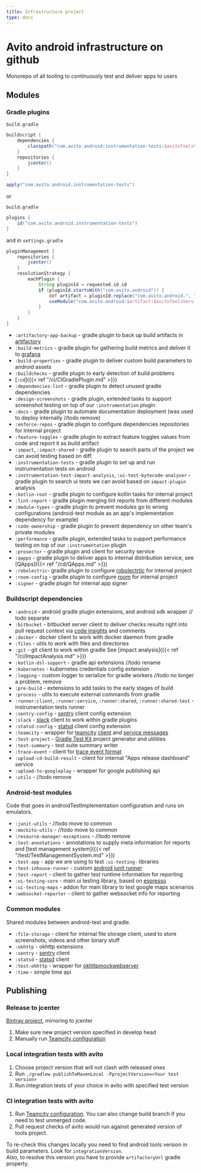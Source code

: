 ```yaml
---
title: Infrastructure project
type: docs
---
```


# Avito android infrastructure on github

Monorepo of all tooling to continuously test and deliver apps to users

## Modules

### Gradle plugins

`build.gradle`

```groovy
buildscript {
    dependencies {
        classpath("com.avito.android:instrumentation-tests:$avitoToolsVersion")   
    }
    repositories {
        jcenter()   
    }
}

apply("com.avito.android.instrumentation-tests")
```

or 

`build.gradle`

```groovy
plugins {
    id("com.avito.android.instrumentation-tests")
}
```

and in `settings.gradle`

```groovy
pluginManagement {
    repositories {
        jcenter()
    }
    resolutionStrategy {
        eachPlugin {
            String pluginId = requested.id.id
            if (pluginId.startsWith("com.avito.android")) {
                def artifact = pluginId.replace("com.avito.android.", "")
                useModule("com.avito.android:$artifact:$avitoToolsVersion")
            }
        }
    }
}
```

- `:artifactory-app-backup` - gradle plugin to back up build artifacts in [artifactory](https://jfrog.com/artifactory/)
- `:build-metrics` - gradle plugin for gathering build metrics and deliver it to [grafana](https://grafana.com/)
- `:build-properties` - gradle plugin to deliver custom build parameters to android assets
- `:buildchecks` - gradle plugin to early detection of build problems
- [`:cd`]({{< ref "/ci/CIGradlePlugin.md" >}})
- `:dependencies-lint` - gradle plugin to detect unused gradle dependencies
- `:design-screenshots` - gradle plugin, extended tasks to support screenshot testing on top of our `:instrumentation` plugin
- `:docs` - gradle plugin to automate documentation deployment (was used to deploy internally //todo remove)
- `:enforce-repos` - gradle plugin to configure dependencies repositories for internal project
- `:feature-toggles` - gradle plugin to extract feature toggles values from code and report it as build artifact
- `:impact`, `:impact-shared` - gradle plugin to search parts of the project we can avoid testing based on diff. 
- `:instrumentation-tests` - gradle plugin to set up and run instrumentation tests on android
- `:instrumentation-test-impact-analysis`, `:ui-test-bytecode-analyser` - gradle plugin to search ui tests we can avoid based on `impact-plugin` analysis
- `:kotlin-root` - gradle plugin to configure kotlin tasks for internal project
- `:lint-report` - gradle plugin merging lint reports from different modules
- `:module-types` - gradle plugin to prevent modules go to wrong configurations (android-test module as an app's implementation dependency for example) 
- `:code-ownership` - gradle plugin to prevent dependency on other team's private modules
- `:performance` - gradle plugin, extended tasks to support performance testing on top of our `:instrumentation` plugin
- `:prosector` - gradle plugin and client for security service
- `:qapps` - gradle plugin to deliver apps to internal distribution service, see [QApps]({{< ref "/cd/QApps.md" >}})
- `:robolectric`- gradle plugin to configure [robolectrtic](http://robolectric.org/) for internal project
- `:room-config` - gradle plugin to configure [room](https://developer.android.com/topic/libraries/architecture/room) for internal project
- `:signer` - gradle plugin for internal app signer

### Buildscript dependencies

- `:android` - android gradle plugin extensions, and android sdk wrapper // todo separate
- `:bitbucket` - bitbucket server client to deliver checks results right into pull request context
via [code insights](https://www.atlassian.com/blog/bitbucket/bitbucket-server-code-insights) and comments
- `:docker` - docker client to work with docker daemon from gradle
- `:files` - utils to work with files and directories
- `:git` - git client to work within gradle
See [impact analysis]({{< ref "/ci/ImpactAnalysis.md" >}})
- `:kotlin-dsl-support` - gradle api extensions //todo rename
- `:kubernetes` - kubernetes credentials config extension
- `:logging` - custom logger to serialize for gradle workers //todo no longer a problem, remove
- `:pre-build` - extensions to add tasks to the early stages of build
- `:process` - utils to execute external commands from gradle
- `:runner:client`, `:runner:service`, `:runner:shared`, `:runner:shared-test` - instrumentation tests runner
- `:sentry-config` - [sentry](https://sentry.io/) client config extension
- `:slack` - [slack](https://slack.com/) client to work within gradle plugins
- `:statsd-config` - [statsd](https://github.com/statsd/statsd) client config extension
- `:teamcity` - wrapper for [teamcity](https://www.jetbrains.com/ru-ru/teamcity/) [client](https://github.com/JetBrains/teamcity-rest-client)
and [service messages]((https://www.jetbrains.com/help/teamcity/build-script-interaction-with-teamcity.html#BuildScriptInteractionwithTeamCity-ServiceMessages))
- `:test-project` - [Gradle Test Kit](https://docs.gradle.org/current/userguide/test_kit.html) project generator and utilities
- `:test-summary` - test suite summary writer
- `:trace-event` - client for [trace event format](https://docs.google.com/document/d/1CvAClvFfyA5R-PhYUmn5OOQtYMH4h6I0nSsKchNAySU/preview)
- `:upload-cd-build-result` - client for internal "Apps release dashboard" service
- `:upload-to-googleplay` - wrapper for google publishing api
- `:utils` - //todo remove 

### Android-test modules

Code that goes in androidTestImplementation configuration and runs on emulators.

- `:junit-utils` - //todo move to common
- `:mockito-utils` - //todo move to common
- `:resource-manager-exceptions` - //todo remove
- `:test-annotations` - annotations to supply meta information for reports and [test management system]({{< ref "/test/TestManagementSystem.md" >}})
- `:test-app` - app we are using to test `:ui-testing-` libraries
- `:test-inhouse-runner` - custom [android junit runner](https://developer.android.com/reference/android/support/test/runner/AndroidJUnitRunner.html)
- `:test-report` - client to gather test runtime information for reporting
- `:ui-testing-core` - main ui testing library, based on [espresso](https://developer.android.com/training/testing/espresso)
- `:ui-testing-maps` - addon for main library to test google maps scenarios
- `:websocket-reporter` - client to gather websocket info for reporting

### Common modules

Shared modules between android-test and gradle.

- `:file-storage` - client for internal file storage client, used to store screenshots, videos and other binary stuff
- `:okhttp` - okhttp extensions
- `:sentry` - [sentry]((https://sentry.io/)) client
- `:statsd` - [statsd]((https://github.com/statsd/statsd)) client
- `:test-okhttp` - wrapper for [okhttpmockwebserver](https://github.com/square/okhttp/tree/master/mockwebserver)
- `:time` - simple time api 

## Publishing

### Release to jcenter

[Bintray project](https://bintray.com/avito-tech/maven/avito-android), mirroring to jcenter

1. Make sure new project version specified in develop head
1. Manually run [Teamcity configuration](http://links.k.avito.ru/releaseAvitoTools)

### Local integration tests with avito

1. Choose project version that will not clash with released ones
1. Run `./gradlew publishToMavenLocal -PprojectVersion=<Your test version>`
1. Run integration tests of your choice in avito with specified test version

### CI integration tests with avito

1. Run [Teamcity configuration](http://links.k.avito.ru/fastCheckIntegration). You can also change build branch if you need to test unmerged code.
1. Pull request checks of avito would run against generated version of tools project.

To re-check this changes locally you need to find android tools version in build parameters. Look for `integrationVersion`.\
Also, to resolve this version you have to provide `artifactoryUrl` gradle property.
